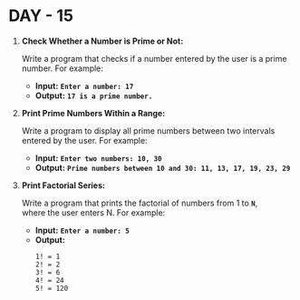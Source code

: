 # DAY - 15

1. **Check Whether a Number is Prime or Not:**

   Write a program that checks if a number entered by the user is a prime number. For example:

   - **Input:** **`Enter a number: 17`**
   - **Output:** **`17 is a prime number.`**

2. **Print Prime Numbers Within a Range:**

   Write a program to display all prime numbers between two intervals entered by the user. For example:

   - **Input:** **`Enter two numbers: 10, 30`**
   - **Output:** **`Prime numbers between 10 and 30: 11, 13, 17, 19, 23, 29`**

3. **Print Factorial Series:**

   Write a program that prints the factorial of numbers from 1 to **`N`**, where the user enters N. For example:

   - **Input:** **`Enter a number: 5`**
   - **Output:**
     ```
     1! = 1
     2! = 2
     3! = 6
     4! = 24
     5! = 120
     ```
